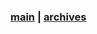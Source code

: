### [main][d1] | [archives][d2]

[d1]: ../blog/index.html
[d2]: ../blog/pages/htmls/2025-articles.html